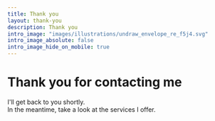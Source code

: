 ```yaml
---
title: Thank you
layout: thank-you
description: Thank you
intro_image: "images/illustrations/undraw_envelope_re_f5j4.svg"
intro_image_absolute: false
intro_image_hide_on_mobile: true
---
```


# Thank you for contacting me

I'll get back to you shortly.\
In the meantime, take a look at the services I offer.